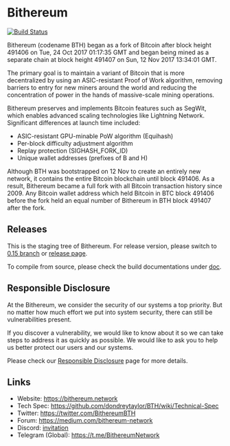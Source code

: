 # Bithereum

[![Build Status](https://travis-ci.org/dondreytaylor/BTH.svg?branch=master)](https://travis-ci.org/dondreytaylor/BTH)

Bithereum (codename BTH) began as a fork of Bitcoin after block height 491406 on Tue, 24 Oct 2017 01:17:35 GMT and began being mined as a separate chain at block height 491407 on Sun, 12 Nov 2017 13:34:01 GMT.

The primary goal is to maintain a variant of Bitcoin that is more decentralized by using an ASIC-resistant Proof of Work algorithm, removing barriers to entry for new miners around the world and reducing the concentration of power in the hands of massive-scale mining operations.

Bithereum preserves and implements Bitcoin features such as SegWit, which enables advanced scaling technologies like Lightning Network. Significant differences at launch time included:

- ASIC-resistant GPU-minable PoW algorithm (Equihash)
- Per-block difficulty adjustment algorithm
- Replay protection (SIGHASH_FORK_ID)
- Unique wallet addresses (prefixes of B and H)

Although BTH was bootstrapped on 12 Nov to create an entirely new network, it contains the entire Bitcoin blockchain until block 491406. As a result, Bithereum became a full fork with all Bitcoin transaction history since 2009. Any Bitcoin wallet address which held Bitcoin in BTC block 491406 before the fork held an equal number of Bithereum in BTH block 491407 after the fork.

## Releases

This is the staging tree of Bithereum. For release version, please switch to [0.15 branch](https://github.com/dondreytaylor/BTH/tree/0.15) or [release page](https://github.com/dondreytaylor/BTH/releases).

To compile from source, please check the build documentations under [doc](https://github.com/dondreytaylor/BTH/tree/master/doc).

## Responsible Disclosure

At the Bithereum, we consider the security of our systems a top priority. But no matter how much effort we put into system security, there can still be vulnerabilities present.

If you discover a vulnerability, we would like to know about it so we can take steps to address it as quickly as possible. We would like to ask you to help us better protect our users and our systems.

Please check our [Responsible Disclosure](https://bithereum.network/responsible-disclosure/) page for more details.

## Links

* Website: https://bithereum.network
* Tech Spec: https://github.com/dondreytaylor/BTH/wiki/Technical-Spec
* Twitter: https://twitter.com/BithereumBTH
* Forum: https://medium.com/bithereum-network
* Discord: [invitation](https://discord.gg/wbsnuGN)
* Telegram (Global): https://t.me/BithereumNetwork
